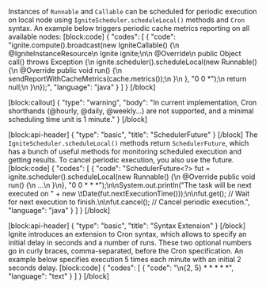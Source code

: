 Instances of `Runnable` and `Callable` can be scheduled for periodic execution on local node using `IgniteScheduler.scheduleLocal()` methods and `Cron` syntax. An example below triggers periodic cache metrics reporting on all available nodes: 
[block:code]
{
  "codes": [
    {
      "code": "ignite.compute().broadcast(new IgniteCallable<Object>() {\n    @IgniteInstanceResource\n    Ignite ignite;\n\n    @Override\n    public Object call() throws Exception {\n        ignite.scheduler().scheduleLocal(new Runnable() {\n            @Override public void run() {\n                sendReportWithCacheMetrics(cache.metrics());\n            }\n        }, \"0 0   *\");\n        return null;\n    }\n});",
      "language": "java"
    }
  ]
}
[/block]

[block:callout]
{
  "type": "warning",
  "body": "In current implementation, Cron shorthands (@hourly, @daily, @weekly...) are not supported, and a minimal scheduling time unit is 1 minute."
}
[/block]

[block:api-header]
{
  "type": "basic",
  "title": "SchedulerFuture"
}
[/block]
The `IgniteScheduler.scheduleLocal()` methods return `SchedulerFuture`, which has a bunch of useful methods for monitoring scheduled execution and getting results. To cancel periodic execution, you also use the future.
[block:code]
{
  "codes": [
    {
      "code": "SchedulerFuture<?> fut = ignite.scheduler().scheduleLocal(new Runnable() {\n    @Override public void run() {\n        ...\n    }\n}, \"0 0 * * *\");\n\nSystem.out.println(\"The task will be next executed on \" + new \tDate(fut.nextExecutionTime()));\n\nfut.get(); // Wait for next execution to finish.\n\nfut.cancel(); // Cancel periodic execution.",
      "language": "java"
    }
  ]
}
[/block]

[block:api-header]
{
  "type": "basic",
  "title": "Syntax Extension"
}
[/block]
Ignite introduces an extension to Cron syntax, which allows to specify an initial delay in seconds and a number of runs. These two optional numbers go in curly braces, comma-separated, before the Cron specification. An example below specifies execution 5 times each minute with an initial 2 seconds delay.
[block:code]
{
  "codes": [
    {
      "code": "\n{2, 5} * * * * *",
      "language": "text"
    }
  ]
}
[/block]